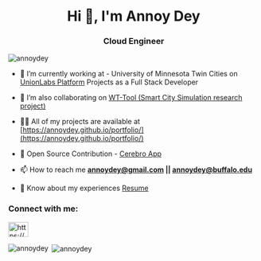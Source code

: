 <h1 align="center">Hi 👋, I'm Annoy Dey</h1>
<h3 align="center">Cloud Engineer</h3>

<p align="left"> <img src="https://komarev.com/ghpvc/?username=annoydey&label=Profile%20views&color=0e75b6&style=flat" alt="annoydey" /> </p>



- 🔭 I’m currently working at - University of Minnesota Twin Cities on [UnionLabs Platform](http://unionlabs.s3-website-us-east-1.amazonaws.com/app/dashboard) Projects as a Full Stack Developer

- 👯 I’m also collaborating on [WT-Tool (Smart City Simulation research project)](https://github.com/UB-IoT-Lab/wireless-topology-generator)

- 👨‍💻 All of my projects are available at [https://annoydey.github.io/portfolio/](https://annoydey.github.io/portfolio/)

- 🐧 Open Source Contribution - [Cerebro App](https://github.com/cerebroapp/cerebroapp.com)  

- 📫 How to reach me **annoydey@gmail.com || annoydey@buffalo.edu**

- 📄 Know about my experiences [Resume](https://drive.google.com/file/d/1gbSepsT3qKsRvlwUrSpuNPfZRN-urVD7/view)

<h3 align="left">Connect with me:</h3>
<p align="left">
<a href="https://www.linkedin.com/in/annoydey/" target="blank"><img align="center" src="https://raw.githubusercontent.com/rahuldkjain/github-profile-readme-generator/master/src/images/icons/Social/linked-in-alt.svg" alt="https://www.linkedin.com/in/annoydey/" height="30" width="40" /></a>
</p>

<p><img align="left" src="https://github-readme-stats.vercel.app/api/top-langs?username=annoydey&show_icons=true&locale=en&layout=compact" alt="annoydey" /></p>

<p>&nbsp;<img align="center" src="https://github-readme-stats.vercel.app/api?username=annoydey&show_icons=true&locale=en" alt="annoydey" /></p>

